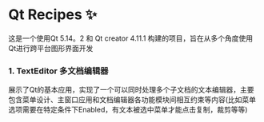 # Qt Recipes ✨

这是一个使用Qt 5.14。2 和 Qt creator 4.11.1 构建的项目，旨在从多个角度使用Qt进行跨平台图形界面开发

### 1. TextEditor 多文档编辑器

​	  展示了Qt的基本应用，实现了一个可以同时处理多个子文档的文本编辑器，主要包含菜单设计、主窗口应用和文档编辑器各功能模块间相互约束等内容(比如菜单选项需要在特定条件下Enabled，有文本被选中菜单才能点击复制，裁剪等等)





​	

​	
